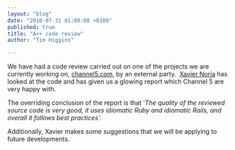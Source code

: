 ```yaml
---
layout: "blog"
date: "2010-07-31 01:00:00 +0100"
published: true
title: "A++ code review"
author: "Tim Higgins"

---
```


<p>We have had a code review carried out on one of the projects we are currently working on,&nbsp;<a href="http://www.channel5.com">channel5.com</a>, by an external party.&nbsp; <a href="http://www.hashref.com">Xavier Noria</a> has looked at the code and has given us a glowing report which Channel 5 are very happy with.&nbsp;</p>
<p>The overriding conclusion of the report is that &#39;<em>The quality of the reviewed source code is very good, it uses idiomatic Ruby and idiomatic Rails, and overall it follows best practices&#39;.</em></p>
<p>Additionally, Xavier makes some suggestions that we will be applying to future developments.</p>

